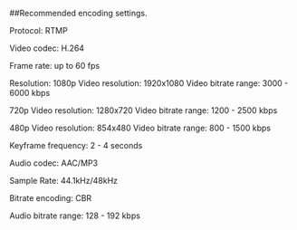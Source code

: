 ##Recommended encoding settings.

Protocol: RTMP

Video codec: H.264

Frame rate: up to 60 fps

Resolution:
1080p
Video resolution:  1920x1080
Video bitrate range:  3000 - 6000 kbps

720p
Video resolution:  1280x720
Video bitrate range: 1200 - 2500 kbps

480p
Video resolution:  854x480
Video bitrate range:  800 - 1500 kbps

Keyframe frequency: 2 - 4 seconds	

Audio codec: AAC/MP3

Sample Rate: 44.1kHz/48kHz 

Bitrate encoding: CBR

Audio bitrate range: 128 - 192 kbps




